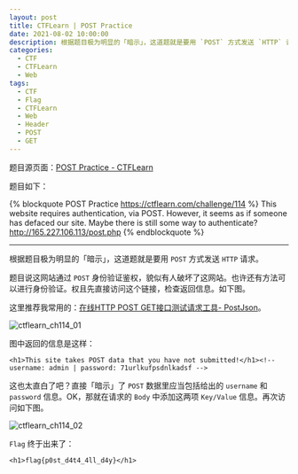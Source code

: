 ```yaml
---
layout: post
title: CTFLearn | POST Practice
date: 2021-08-02 10:00:00
description: 根据题目极为明显的「暗示」，这道题就是要用 `POST` 方式发送 `HTTP` 请求……
categories: 
  - CTF
  - CTFLearn
  - Web
tags: 
  - CTF
  - Flag
  - CTFLearn
  - Web
  - Header
  - POST
  - GET
---
```


题目源页面：[POST Practice - CTFLearn](https://ctflearn.com/challenge/114)

题目如下：

{% blockquote POST Practice https://ctflearn.com/challenge/114 %}
This website requires authentication, via POST. However, it seems as if someone has defaced our site. Maybe there is still some way to authenticate? http://165.227.106.113/post.php
{% endblockquote %}

---

根据题目极为明显的「暗示」，这道题就是要用 `POST` 方式发送 `HTTP` 请求。

题目说这网站通过 `POST` 身份验证鉴权，貌似有人破坏了这网站。也许还有方法可以进行身份验证。权且先直接访问这个链接，检查返回信息。如下图。

这里推荐我常用的：[在线HTTP POST GET接口测试请求工具- PostJson](http://coolaf.com/tool/post)。

![ctflearn_ch114_01](https://aptx4869.tv/images/ctf/ctflearn/ch114/ch114_01.png)

图中返回的信息是这样：

``` text
<h1>This site takes POST data that you have not submitted!</h1><!-- username: admin | password: 71urlkufpsdnlkadsf -->
```

这也太直白了吧？直接「暗示」了 `POST` 数据里应当包括给出的 `username` 和 `password` 信息。OK，那就在请求的 `Body` 中添加这两项 `Key/Value` 信息。再次访问如下图。

![ctflearn_ch114_02](https://aptx4869.tv/images/ctf/ctflearn/ch114/ch114_02.png)

`Flag` 终于出来了：

``` text
<h1>flag{p0st_d4t4_4ll_d4y}</h1>
```

